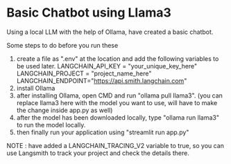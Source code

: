 # Basic Chatbot using Llama3

Using a local LLM with the help of Ollama, have created a basic chatbot.

Some steps to do before you run these
1. create a file as ".env" at the location and add the following variables to be used later.
   LANGCHAIN_API_KEY = "your_unique_key_here"
   LANGCHAIN_PROJECT = "project_name_here"
   LANGCHAIN_ENDPOINT="https://api.smith.langchain.com"
2. install Ollama
3. after installing Ollama, open CMD and run "ollama pull llama3". (you can replace llama3 here with the model you want to use, will have to make the change inside app.py as well)
4. after the model has been downloaded locally, type "ollama run llama3" to run the model locally.
5. then finally run your application using "streamlit run app.py"

NOTE : have added a LANGCHAIN_TRACING_V2 variable to true, so you can use Langsmith to track your project and check the details there.
